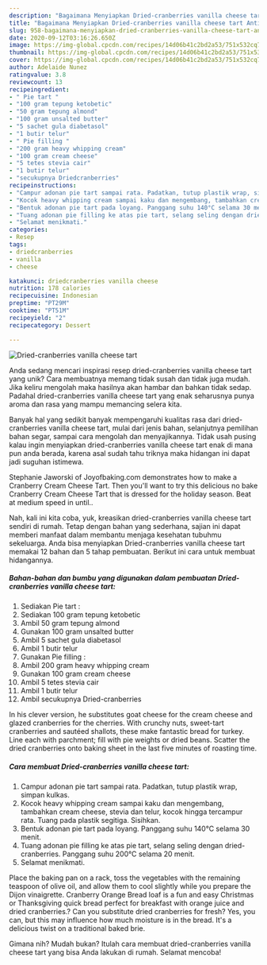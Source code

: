 ```yaml
---
description: "Bagaimana Menyiapkan Dried-cranberries vanilla cheese tart Anti Gagal"
title: "Bagaimana Menyiapkan Dried-cranberries vanilla cheese tart Anti Gagal"
slug: 958-bagaimana-menyiapkan-dried-cranberries-vanilla-cheese-tart-anti-gagal
date: 2020-09-12T03:16:26.650Z
image: https://img-global.cpcdn.com/recipes/14d06b41c2bd2a53/751x532cq70/dried-cranberries-vanilla-cheese-tart-foto-resep-utama.jpg
thumbnail: https://img-global.cpcdn.com/recipes/14d06b41c2bd2a53/751x532cq70/dried-cranberries-vanilla-cheese-tart-foto-resep-utama.jpg
cover: https://img-global.cpcdn.com/recipes/14d06b41c2bd2a53/751x532cq70/dried-cranberries-vanilla-cheese-tart-foto-resep-utama.jpg
author: Adelaide Nunez
ratingvalue: 3.8
reviewcount: 13
recipeingredient:
- " Pie tart "
- "100 gram tepung ketobetic"
- "50 gram tepung almond"
- "100 gram unsalted butter"
- "5 sachet gula diabetasol"
- "1 butir telur"
- " Pie filling "
- "200 gram heavy whipping cream"
- "100 gram cream cheese"
- "5 tetes stevia cair"
- "1 butir telur"
- "secukupnya Driedcranberries"
recipeinstructions:
- "Campur adonan pie tart sampai rata. Padatkan, tutup plastik wrap, simpan kulkas."
- "Kocok heavy whipping cream sampai kaku dan mengembang, tambahkan cream cheese, stevia dan telur, kocok hingga tercampur rata. Tuang pada plastik segitiga. Sisihkan."
- "Bentuk adonan pie tart pada loyang. Panggang suhu 140°C selama 30 menit."
- "Tuang adonan pie filling ke atas pie tart, selang seling dengan dried-cranberries. Panggang suhu 200°C selama 20 menit."
- "Selamat menikmati."
categories:
- Resep
tags:
- driedcranberries
- vanilla
- cheese

katakunci: driedcranberries vanilla cheese 
nutrition: 178 calories
recipecuisine: Indonesian
preptime: "PT29M"
cooktime: "PT51M"
recipeyield: "2"
recipecategory: Dessert

---
```



![Dried-cranberries vanilla cheese tart](https://img-global.cpcdn.com/recipes/14d06b41c2bd2a53/751x532cq70/dried-cranberries-vanilla-cheese-tart-foto-resep-utama.jpg)

Anda sedang mencari inspirasi resep dried-cranberries vanilla cheese tart yang unik? Cara membuatnya memang tidak susah dan tidak juga mudah. Jika keliru mengolah maka hasilnya akan hambar dan bahkan tidak sedap. Padahal dried-cranberries vanilla cheese tart yang enak seharusnya punya aroma dan rasa yang mampu memancing selera kita.

Banyak hal yang sedikit banyak mempengaruhi kualitas rasa dari dried-cranberries vanilla cheese tart, mulai dari jenis bahan, selanjutnya pemilihan bahan segar, sampai cara mengolah dan menyajikannya. Tidak usah pusing kalau ingin menyiapkan dried-cranberries vanilla cheese tart enak di mana pun anda berada, karena asal sudah tahu triknya maka hidangan ini dapat jadi suguhan istimewa.

Stephanie Jaworski of Joyofbaking.com demonstrates how to make a Cranberry Cream Cheese Tart. Then you&#39;ll want to try this delicious no bake Cranberry Cream Cheese Tart that is dressed for the holiday season. Beat at medium speed in until..


Nah, kali ini kita coba, yuk, kreasikan dried-cranberries vanilla cheese tart sendiri di rumah. Tetap dengan bahan yang sederhana, sajian ini dapat memberi manfaat dalam membantu menjaga kesehatan tubuhmu sekeluarga. Anda bisa menyiapkan Dried-cranberries vanilla cheese tart memakai 12 bahan dan 5 tahap pembuatan. Berikut ini cara untuk membuat hidangannya.

<!--inarticleads1-->

##### Bahan-bahan dan bumbu yang digunakan dalam pembuatan Dried-cranberries vanilla cheese tart:

1. Sediakan  Pie tart :
1. Sediakan 100 gram tepung ketobetic
1. Ambil 50 gram tepung almond
1. Gunakan 100 gram unsalted butter
1. Ambil 5 sachet gula diabetasol
1. Ambil 1 butir telur
1. Gunakan  Pie filling :
1. Ambil 200 gram heavy whipping cream
1. Gunakan 100 gram cream cheese
1. Ambil 5 tetes stevia cair
1. Ambil 1 butir telur
1. Ambil secukupnya Dried-cranberries


In his clever version, he substitutes goat cheese for the cream cheese and glazed cranberries for the cherries. With crunchy nuts, sweet-tart cranberries and sautéed shallots, these make fantastic bread for turkey. Line each with parchment; fill with pie weights or dried beans. Scatter the dried cranberries onto baking sheet in the last five minutes of roasting time. 

<!--inarticleads2-->

##### Cara membuat Dried-cranberries vanilla cheese tart:

1. Campur adonan pie tart sampai rata. Padatkan, tutup plastik wrap, simpan kulkas.
1. Kocok heavy whipping cream sampai kaku dan mengembang, tambahkan cream cheese, stevia dan telur, kocok hingga tercampur rata. Tuang pada plastik segitiga. Sisihkan.
1. Bentuk adonan pie tart pada loyang. Panggang suhu 140°C selama 30 menit.
1. Tuang adonan pie filling ke atas pie tart, selang seling dengan dried-cranberries. Panggang suhu 200°C selama 20 menit.
1. Selamat menikmati.


Place the baking pan on a rack, toss the vegetables with the remaining teaspoon of olive oil, and allow them to cool slightly while you prepare the Dijon vinaigrette. Cranberry Orange Bread loaf is a fun and easy Christmas or Thanksgiving quick bread perfect for breakfast with orange juice and dried cranberries.? Can you substitute dried cranberries for fresh? Yes, you can, but this may influence how much moisture is in the bread. It&#39;s a delicious twist on a traditional baked brie. 

Gimana nih? Mudah bukan? Itulah cara membuat dried-cranberries vanilla cheese tart yang bisa Anda lakukan di rumah. Selamat mencoba!
